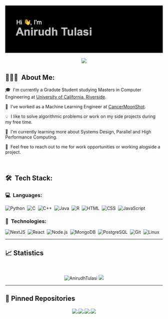 <p align="center">
	<img src="header.png">
</p>

<p align="center">
	<a href="https://www.linkedin.com/in/anirudhtulasi/">
		<img src="https://img.shields.io/badge/LinkedIn-0077B5?style=for-the-badge&logo=linkedin&logoColor=white" />
	</a>
</p>

<!---
<p align="center">
	<img src="https://komarev.com/ghpvc/?username=anirudhtulasi&color=blueviolet&style=flat-square&label=Profile+Views" />
</p>
--->

## 👨🏻‍💻 &nbsp;About Me:

<p>🎓 &nbsp;I'm currently a Gradute Student studying Masters in Computer Engineering at <a href = "https://www.ucr.edu">University of California, Riverside</a>.</p>
<p>🔭 &nbsp;I’ve worked as a Machine Learning Engineer at <a href="http://www.cancermoonshot.in">CancerMoonShot</a>.</p>
<p>💡 &nbsp;I like to solve algorithmic problems or work on my side projects during my free time.</p>
<p>🌱 &nbsp;I'm currently learning more about Systems Design, Parallel and High Performance Computing.</p>
<p>💬 &nbsp;Feel free to reach out to me for work opportunities or working alogside a project.</p>
<!---<p>🧩 &nbsp;Please have a look at my <a href="https://drive.google.com/file/d/1kf_H6cOm7AcuRvEcbExztr9ie5qTGeiL/view?usp=sharing">Résumé</a> for more details about me.</p>--->

<br />

## 🛠 &nbsp;Tech Stack:

### 💻 &nbsp;Languages:

![Python](https://img.shields.io/badge/Python-14354C?style=for-the-badge&logo=python&logoColor=white)&nbsp;
![C](https://img.shields.io/badge/C-00599C?style=for-the-badge&logo=c&logoColor=white)&nbsp;
![C++](https://img.shields.io/badge/C%2B%2B-00599C?style=for-the-badge&logo=c%2B%2B&logoColor=white)&nbsp;
![Java](https://img.shields.io/badge/Java-ED8B00?style=for-the-badge&logo=java&logoColor=white)&nbsp;
![R](https://img.shields.io/badge/R-276DC3?style=for-the-badge&logo=r&logoColor=white)&nbsp;
![HTML](https://img.shields.io/badge/HTML-239120?style=for-the-badge&logo=html5&logoColor=white)&nbsp;
![CSS](https://img.shields.io/badge/CSS-239120?&style=for-the-badge&logo=css3&logoColor=white)&nbsp;
![JavaScript](https://img.shields.io/badge/JavaScript-F7DF1E?style=for-the-badge&logo=javascript&logoColor=black)&nbsp;

### 🚀 &nbsp;Technologies:

![NextJS](https://img.shields.io/badge/-NextJS-05122A?style=flat&logo=next.js)&nbsp;
![React](https://img.shields.io/badge/-React-05122A?style=flat&logo=react)&nbsp;
![Node.js](https://img.shields.io/badge/-Node.js-05122A?style=flat&logo=node.js)&nbsp;
![MongoDB](https://img.shields.io/badge/-MongoDB-05122A?style=flat&logo=mongodb)&nbsp;
![PostgreSQL](https://img.shields.io/badge/-PostgreSQL-05122A?style=flat&logo=postgresql)&nbsp;
![Git](https://img.shields.io/badge/-Git-05122A?style=flat&logo=git)&nbsp;
![Linux](https://img.shields.io/badge/-Linux-05122A?style=flat&logo=linux)&nbsp;

<hr />

## 📈 Statistics

<br/>
<p align="center">
  <img width="48%" src="https://github-readme-stats.vercel.app/api?username=AnirudhTulasi&count_private=true&theme=dark&show_icons=true" alt="AnirudhTulasi" />
  <img width="48%" src="https://github-readme-streak-stats.herokuapp.com/?user=AnirudhTulasi&hide_border=true&theme=dark&show_icons=true" />
</p>


<hr />

## 📕 Pinned Repositories

<p align="center">
	<a href="https://github.com/anirudhtulasi/TwiP">
		<img align="center" src="https://github-readme-stats.vercel.app/api/pin/?username=AnirudhTulasi&repo=TwiP&hide_border=true&theme=dark&show_icons=true" />
	</a>
	<a href="https://github.com/anirudhtulasi/CVMatcher">
		<img align="center" src="https://github-readme-stats.vercel.app/api/pin/?username=AnirudhTulasi&repo=CVMatcher&hide_border=true&theme=dark&show_icons=true" />
	</a>
	<a href="https://github.com/anirudhtulasi/SentimentAnalysisWithMLandPython">
		<img align="center" src="https://github-readme-stats.vercel.app/api/pin/?username=anirudhtulasi&repo=SentimentAnalysisWithMLandPython&hide_border=true&theme=dark&show_icons=true" />
	</a>
	<a href="https://github.com/anirudhtulasi/MachineLearningbyStanfordUniversity">
		<img align="center" src="https://github-readme-stats.vercel.app/api/pin/?username=anirudhtulasi&repo=MachineLearningbyStanfordUniversity&hide_border=true&theme=dark&show_icons=true" />
	</a>
</p>
